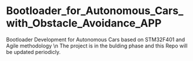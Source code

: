 # Bootloader_for_Autonomous_Cars_with_Obstacle_Avoidance_APP
Bootloader Development for Autonomous Cars based on STM32F401 and Agile methodology \n
The project is in the bulding phase and this Repo will be updated periodicly. 
